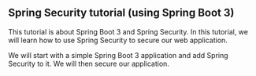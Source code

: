 ## Spring Security tutorial (using Spring Boot 3)

This tutorial is about Spring Boot 3 and Spring Security. In this tutorial, we will learn how to use Spring Security
to secure our web application.

We will start with a simple Spring Boot 3 application and add Spring Security to it. We will then secure our
application.

